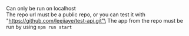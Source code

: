 Can only be run on localhost\
The repo url must be a public repo, or you can test it with "https://github.com/leejiaye/test-api.git"\
The app from the repo must be run by using `npm run start`

